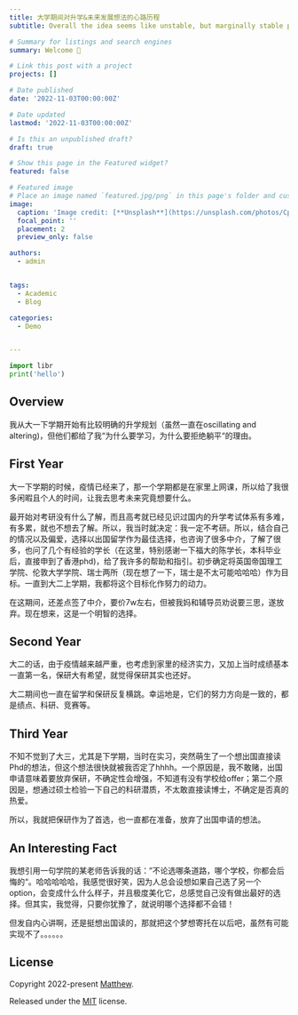 ```yaml
---
title: 大学期间对升学&未来发展想法的心路历程
subtitle: Overall the idea seems like unstable, but marginally stable precisely 👋

# Summary for listings and search engines
summary: Welcome 👋 

# Link this post with a project
projects: []

# Date published
date: '2022-11-03T00:00:00Z'

# Date updated
lastmod: '2022-11-03T00:00:00Z'

# Is this an unpublished draft?
draft: true

# Show this page in the Featured widget?
featured: false

# Featured image
# Place an image named `featured.jpg/png` in this page's folder and customize its options here.
image:
  caption: 'Image credit: [**Unsplash**](https://unsplash.com/photos/CpkOjOcXdUY)'
  focal_point: ''
  placement: 2
  preview_only: false

authors:
  - admin


tags:
  - Academic
  - Blog

categories:
  - Demo


---
```


```python
import libr
print('hello')
```

## Overview

我从大一下学期开始有比较明确的升学规划（虽然一直在oscillating and altering)，但他们都给了我“为什么要学习，为什么要拒绝躺平“的理由。

## First Year

大一下学期的时候，疫情已经来了，那一个学期都是在家里上网课，所以给了我很多闲暇且个人的时间，让我去思考未来究竟想要什么。

最开始对考研没有什么了解，而且高考就已经见识过国内的升学考试体系有多难，有多累，就也不想去了解。所以，我当时就决定：我一定不考研。所以，结合自己的情况以及偏爱，选择以出国留学作为最佳选择，也咨询了很多中介，了解了很多，也问了几个有经验的学长（在这里，特别感谢一下福大的陈学长，本科毕业后，直接申到了香港phd)，给了我许多的帮助和指引。初步确定将英国帝国理工学院、伦敦大学学院、瑞士两所（现在想了一下，瑞士是不太可能哈哈哈）作为目标。一直到大二上学期，我都将这个目标化作努力的动力。

在这期间，还差点签了中介，要价7w左右，但被我妈和辅导员劝说要三思，遂放弃。现在想来，这是一个明智的选择。


## Second Year

大二的话，由于疫情越来越严重，也考虑到家里的经济实力，又加上当时成绩基本一直第一名，保研大有希望，就觉得保研其实也还好。

大二期间也一直在留学和保研反复横跳。幸运地是，它们的努力方向是一致的，都是绩点、科研、竞赛等。



## Third Year

不知不觉到了大三，尤其是下学期，当时在实习，突然萌生了一个想出国直接读Phd的想法，但这个想法很快就被我否定了hhhh。一个原因是，我不敢赌，出国申请意味着要放弃保研，不确定性会增强，不知道有没有学校给offer；第二个原因是，想通过硕士检验一下自己的科研潜质，不太敢直接读博士，不确定是否真的热爱。

所以，我就把保研作为了首选，也一直都在准备，放弃了出国申请的想法。


## An Interesting Fact

我想引用一句学院的某老师告诉我的话：”不论选哪条道路，哪个学校，你都会后悔的“。哈哈哈哈哈，我感觉很好笑，因为人总会设想如果自己选了另一个option，会变成什么什么样子，并且极度美化它，总感觉自己没有做出最好的选择。但其实，我觉得，只要你犹豫了，就说明哪个选择都不会错！

但发自内心讲啊，还是挺想出国读的，那就把这个梦想寄托在以后吧，虽然有可能实现不了。。。。。。

## License

Copyright 2022-present [Matthew](https://matthew-jiayuan-su.netlify.app).

Released under the [MIT](https://github.com/SU-JIAYUAN/academic-website/blob/main/LICENSE.md) license.
